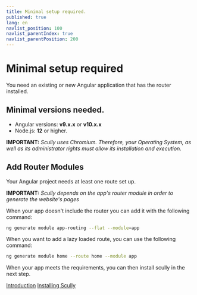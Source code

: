 ```yaml
---
title: Minimal setup required.
published: true
lang: en
navlist_position: 100
navlist_parentIndex: true
navlist_parentPosition: 200
---
```


# Minimal setup required

You need an existing or new Angular application that has the router installed.

## Minimal versions needed.

- Angular versions: **v9.x.x** or **v10.x.x**
- Node.js: **12** or higher.

**IMPORTANT:** _Scully uses Chromium. Therefore, your Operating System, as well as its administrator rights must allow its installation and execution._

## Add Router Modules

Your Angular project needs at least one route set up.

**IMPORTANT:** _Scully depends on the app's router module in order to generate the website's pages_

When your app doesn't include the router you can add it with the following command:

```bash
ng generate module app-routing --flat --module=app
```

When you want to add a lazy loaded route, you can use the following command:

```bash
ng generate module home --route home --module app
```

When your app meets the requirements, you can then install scully in the next step.

<div class="docs-prev_next">
  <a class="prev" href="/docs/learn/introduction">Introduction</a>
  <a class="next" href="/docs/learn/getting-started/installation">Installing Scully</a>
</div>
